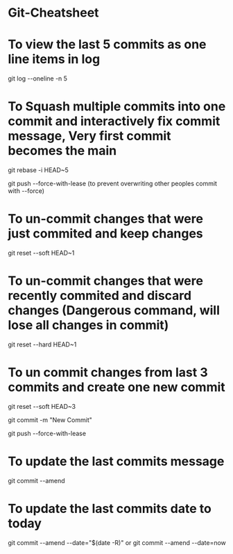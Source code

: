 # Git-Cheatsheet

# To view the last 5 commits as one line items in log
git log --oneline -n 5

# To Squash multiple commits into one commit and interactively fix commit message, Very first commit becomes the main
git rebase -i HEAD~5

git push --force-with-lease   (to prevent overwriting other peoples commit with --force)

# To un-commit changes that were just commited and keep changes
git reset --soft HEAD~1

# To un-commit changes that were recently commited and discard changes (Dangerous command, will lose all changes in commit)
git reset --hard HEAD~1

# To un commit changes from last 3 commits and create one new commit
git reset --soft HEAD~3

git commit -m "New Commit"

git push --force-with-lease



# To update the last commits message
git commit --amend

# To update the last commits date to today
git commit --amend --date="$(date -R)"
or
git commit --amend --date=now
